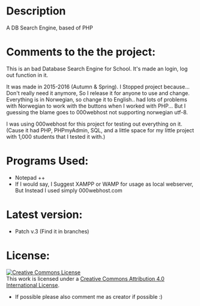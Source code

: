 # Description
A DB Search Engine, based of PHP


# Comments to the the project:
This is an bad Database Search Engine for School.
It's made an login, log out function in it.

It was made in 2015-2016 (Autumn & Spring).
I Stopped project because... Don't really need it anymore, So I release it for anyone to use and change.
Everything is in Norwegian, so change it to English.. had lots of problems with Norwegian to work with the buttons when I worked with PHP... But I guessing the blame goes to 000webhost not supporting norwegian utf-8.

I was using 000webhost for this project for testing out everything on it. (Cause it had PHP, PHPmyAdmin, SQL, and a little space for my little project with 1,000 students that I tested it with.)

# Programs Used:
- Notepad ++
- If I would say, I Suggest XAMPP or WAMP for usage as local webserver, But Instead I used simply 000webhost.com

# Latest version:
- Patch v.3 (Find it in branches)

# License:
<a rel="license" href="http://creativecommons.org/licenses/by/4.0/"><img alt="Creative Commons License" style="border-width:0" src="https://i.creativecommons.org/l/by/4.0/88x31.png" /></a><br />This work is licensed under a <a rel="license" href="http://creativecommons.org/licenses/by/4.0/">Creative Commons Attribution 4.0 International License</a>.

- If possible please also comment me as creator if possible :)
